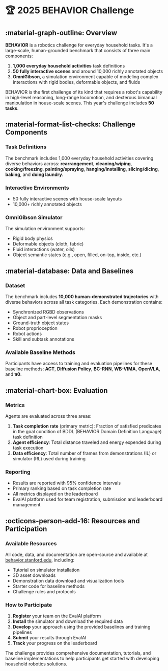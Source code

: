 # 🏆 **2025 BEHAVIOR Challenge**

## :material-graph-outline: **Overview**

**BEHAVIOR** is a robotics challenge for everyday household tasks. It's a large-scale, human-grounded benchmark that consists of three main components:

1. **1,000 everyday household activities** task definitions
2. **50 fully interactive scenes** and around 10,000 richly annotated objects  
3. **OmniGibson**, a simulation environment capable of modeling complex interactions with rigid bodies, deformable objects, and fluids

BEHAVIOR is the first challenge of its kind that requires a robot's capability in high-level reasoning, long-range locomotion, and dexterous bimanual manipulation in house-scale scenes. This year's challenge includes **50 tasks**.

## :material-format-list-checks: **Challenge Components**

### Task Definitions

The benchmark includes 1,000 everyday household activities covering diverse behaviors across: **rearrangement**, **cleaning/wiping**, **cooking/freezing**, **painting/spraying**, **hanging/installing**, **slicing/dicing**, **baking**, and **doing laundry**.

### Interactive Environments

- 50 fully interactive scenes with house-scale layouts
- 10,000+ richly annotated objects

### OmniGibson Simulator

The simulation environment supports:

- Rigid body physics
- Deformable objects (cloth, fabric)
- Fluid interactions (water, oils)
- Object semantic states (e.g., open, filled, on-top, inside, etc.)

## :material-database: **Data and Baselines**

### Dataset

The benchmark includes **10,000 human-demonstrated trajectories** with diverse behaviors across all task categories. Each demonstration contains:

- Synchronized RGBD observations
- Object and part-level segmentation masks
- Ground-truth object states  
- Robot proprioception
- Robot actions
- Skill and subtask annotations

### Available Baseline Methods

Participants have access to training and evaluation pipelines for these baseline methods: **ACT**, **Diffusion Policy**, **BC-RNN**, **WB-VIMA**, **OpenVLA**, and **π0**.

## :material-chart-box: **Evaluation**

### Metrics

Agents are evaluated across three areas:

1. **Task completion rate** (primary metric): Fraction of satisfied predicates in the goal condition of BDDL (BEHAVIOR Domain Definition Language) task definition
2. **Agent efficiency**: Total distance traveled and energy expended during task execution
3. **Data efficiency**: Total number of frames from demonstrations (IL) or simulator (RL) used during training

### Reporting

- Results are reported with 95% confidence intervals
- Primary ranking based on task completion rate
- All metrics displayed on the leaderboard
- EvalAI platform used for team registration, submission and leaderboard management

## :octicons-person-add-16: **Resources and Participation**

### Available Resources

All code, data, and documentation are open-source and available at [behavior.stanford.edu](https://behavior.stanford.edu/), including:

- Tutorial on simulator installation
- 3D asset downloads
- Demonstration data download and visualization tools
- Starter code for baseline methods
- Challenge rules and protocols

### How to Participate

1. **Register** your team on the EvalAI platform
2. **Install** the simulator and download the required data
3. **Develop** your approach using the provided baselines and training pipelines
4. **Submit** your results through EvalAI
5. **Track** your progress on the leaderboard

The challenge provides comprehensive documentation, tutorials, and baseline implementations to help participants get started with developing household robotics solutions.